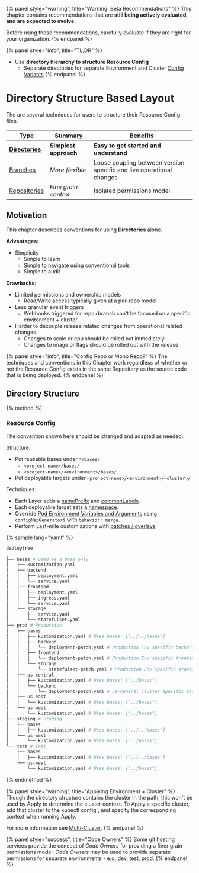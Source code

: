 {% panel style="warning", title="Warning: Beta Recommendations" %}
This chapter contains recommendations that are **still being actively evaluated, and are
expected to evolve.**

Before using these recommendations, carefully evaluate if they are right for your organization.
{% endpanel %}


{% panel style="info", title="TL;DR" %}
- Use **directory hierarchy to structure Resource Config**
  - Separate directories for separate Environment and Cluster [Config Variants](../app_customization/bases_and_variants.md)
{% endpanel %}

# Directory Structure Based Layout

The are several techniques for users to structure their Resource Config files.

| Type                                   | Summary               | Benefits                                           |
|----------------------------------------|-----------------------|----------------------------------------------------|
| **[Directories](structure_directories.md)**   | **Simplest approach**   | **Easy to get started and understand**               |
| [Branches](structure_branches.md)   | *More flexible*       | Loose coupling between version specific and live operational changes |
| [Repositories](structure_repositories.md) | *Fine grain control*  | Isolated permissions model                         |

## Motivation

This chapter describes conventions for using **Directories** alone.

**Advantages:**

- Simplicity
  - Simple to learn
  - Simple to navigate using conventional tools
  - Simple to audit

**Drawbacks:**

- Limited permissions and ownership models
  - Read/Write access typically given at a per-repo model
- Less granular event triggers
  - Webhooks triggered for repo+branch can't be focused on a specific environment + cluster
- Harder to decouple release related changes from operational related changes
  - Changes to scale or cpu should be rolled out immediately
  - Changes to image or flags should be rolled out with the release

{% panel style="info", title="Config Repo or Mono Repo?" %}
The techniques and conventions in this Chapter work regardless of whether or not the Resource Config
exists in the same Repository as the source code that is being deployed.
{% endpanel %}

## Directory Structure

{% method %}

### Resource Config

The convention shown here should be changed and adapted as needed.

Structure:

- Put reusable bases under `*/bases/`
  - `<project-name>/bases/`
  - `<project-name>/<environment>/bases/`
- Put deployable targets under `<project-name>/<environment>/<cluster>/`

Techniques:
 
- Each Layer adds a [namePrefix](../app_management/namespaces_and_names.md#setting-a-name-prefix-or-suffix-for-all-resources) and [commonLabels](../app_management/labels_and_annotations.md#setting-labels-for-all-resources).
- Each deployable target sets a [namespace](../app_management/namespaces_and_names.md#setting-the-namespace-for-all-resources).
- Override [Pod Environment Variables and Arguments](../app_customization/customizing_pod_templates.md) using `configMapGenerator`s with `behavior: merge`.
- Perform Last-mile customizations with [patches / overlays](../app_customization/customizing_arbitrary_fields.md)

{% sample lang="yaml" %}

```bash
deploytree
.
├── bases # Used as a Base only
│   ├── kustomization.yaml
│   ├── backend
│   │   ├── deployment.yaml
│   │   └── service.yaml
│   ├── frontend
│   │   ├── deployment.yaml
│   │   ├── ingress.yaml
│   │   └── service.yaml
│   └── storage
│       ├── service.yaml
│       └── statefulset.yaml
├── prod # Production
│   ├── bases 
│   │   ├── kustomization.yaml # Uses bases: ["../../bases"]
│   │   ├── backend
│   │   │   └── deployment-patch.yaml # Production Env specific backend overrides
│   │   ├── frontend
│   │   │   └── deployment-patch.yaml # Production Env specific frontend overrides
│   │   └── storage
│   │       └── statefulset-patch.yaml # Production Env specific storage overrides
│   ├── us-central
│   │   ├── kustomization.yaml # Uses bases: ["../bases"]
│   │   └── backend
│   │       └── deployment-patch.yaml # us-central cluster specific backend overrides
│   ├── us-east 
│   │   └── kustomization.yaml # Uses bases: ["../bases"]
│   └── us-west 
│       └── kustomization.yaml # Uses bases: ["../bases"]
├── staging # Staging
│   ├── bases 
│   │   ├── kustomization.yaml # Uses bases: ["../../bases"]
│   └── us-west 
│       └── kustomization.yaml # Uses bases: ["../bases"]
└── test # Test
    ├── bases 
    │   ├── kustomization.yaml # Uses bases: ["../../bases"]
    └── us-west 
        └── kustomization.yaml # Uses bases: ["../bases"]
```

{% endmethod %}

{% panel style="warning", title="Applying Environment + Cluster" %}
Though the directory structure contains the cluster in the path, this won't be used by
Apply to determine the cluster context.  To Apply a specific cluster, add that cluster to the 
kubectl config`, and specify the corresponding context when running Apply.

For more information see [Multi-Cluster](accessing_multiple_clusters.md).
{% endpanel %}

{% panel style="success", title="Code Owners" %}
Some git hosting services provide the concept of *Code Owners* for providing a finer grain permissions model.
*Code Owners* may be used to provide separate permissions for separate environments - e.g. dev, test, prod.
{% endpanel %}